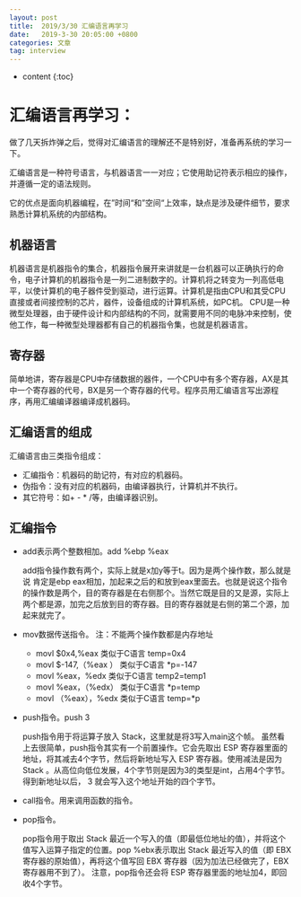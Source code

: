 ```yaml
---
layout: post
title:  2019/3/30 汇编语言再学习
date:   2019-3-30 20:05:00 +0800
categories: 文章
tag: interview
---
```


* content
{:toc}
# 汇编语言再学习：

做了几天拆炸弹之后，觉得对汇编语言的理解还不是特别好，准备再系统的学习一下。

汇编语言是一种符号语言，与机器语言一一对应；它使用助记符表示相应的操作，并遵循一定的语法规则。

它的优点是面向机器编程，在”时间“和”空间“上效率，缺点是涉及硬件细节，要求熟悉计算机系统的内部结构。

## 机器语言

​        机器语言是机器指令的集合，机器指令展开来讲就是一台机器可以正确执行的命令，电子计算机的机器指令是一列二进制数字的。计算机将之转变为一列高低电平，以使计算机的电子器件受到驱动，进行运算。
​        计算机是指由CPU和其受CPU直接或者间接控制的芯片，器件，设备组成的计算机系统，如PC机。 CPU是一种微型处理器，由于硬件设计和内部结构的不同，就需要用不同的电脉冲来控制，使他工作，每一种微型处理器都有自己的机器指令集，也就是机器语言。

## 寄存器

​        简单地讲，寄存器是CPU中存储数据的器件，一个CPU中有多个寄存器，AX是其中一个寄存器的代号，BX是另一个寄存器的代号。程序员用汇编语言写出源程序，再用汇编编译器编译成机器码。

## 汇编语言的组成

汇编语言由三类指令组成：

- 汇编指令：机器码的助记符，有对应的机器码。
- 伪指令：没有对应的机器码，由编译器执行，计算机并不执行。
- 其它符号：如+ - * /等，由编译器识别。

## 汇编指令

- add表示两个整数相加。add %ebp %eax

  add指令操作数有两个，实际上就是x加y等于t。因为是两个操作数，那么就是说 肯定是ebp eax相加，加起来之后的和放到eax里面去。也就是说这个指令的操作数是两个，目的寄存器是在右侧那个。当然它既是目的又是源，实际上两个都是源，加完之后放到目的寄存器。目的寄存器就是右侧的第二个源，加起来就完了。

- mov数据传送指令。   注：不能两个操作数都是内存地址
  - movl  $0x4,%eax                类似于C语言  temp=0x4
  - movl   $-147,（%eax ）      类似于C语言   *p=-147
  - movl   %eax，%edx            类似于C语言   temp2=temp1
  - movl   %eax，（%edx）    类似于C语言   *p=temp
  - movl （%eax），%edx      类似于C语言   temp=*p

- push指令。push 3

  push指令用于将运算子放入 Stack，这里就是将3写入main这个帧。 虽然看上去很简单，push指令其实有一个前置操作。它会先取出 ESP 寄存器里面的地址，将其减去4个字节，然后将新地址写入 ESP 寄存器。使用减法是因为 Stack 。从高位向低位发展，4个字节则是因为3的类型是int，占用4个字节。得到新地址以后， 3 就会写入这个地址开始的四个字节。

- call指令。用来调用函数的指令。

- pop指令。

  pop指令用于取出 Stack 最近一个写入的值（即最低位地址的值），并将这个值写入运算子指定的位置。pop %ebx表示取出 Stack 最近写入的值（即 EBX 寄存器的原始值），再将这个值写回 EBX 寄存器（因为加法已经做完了，EBX 寄存器用不到了）。 
  注意，pop指令还会将 ESP 寄存器里面的地址加4，即回收4个字节。